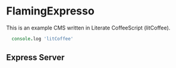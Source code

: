 FlamingExpresso
===============

This is an example CMS written in Literate CoffeeScript (litCoffee).
```coffeescript
  console.log 'litCoffee'
```
Express Server
--------------
